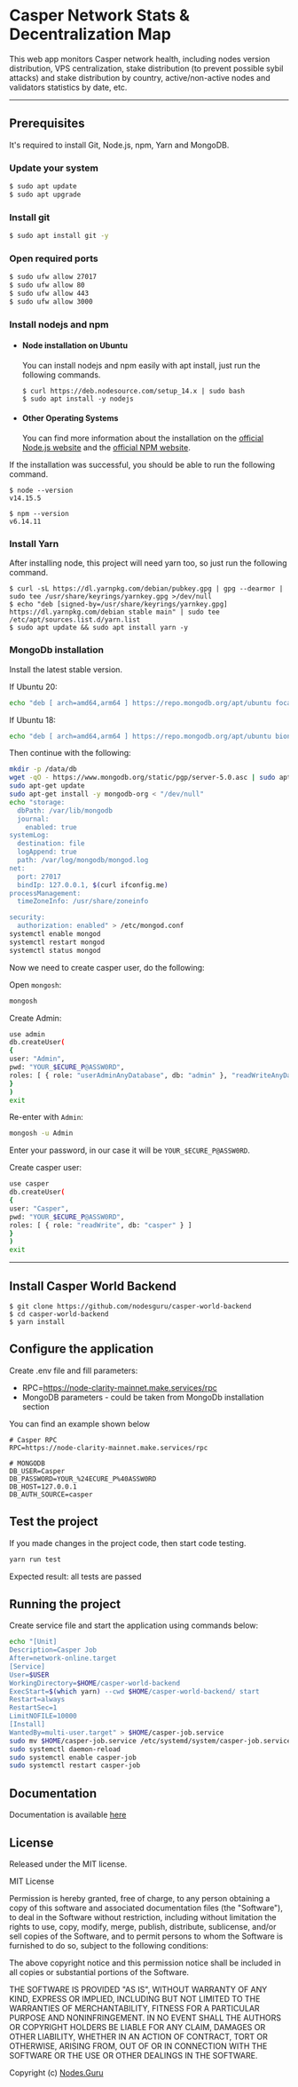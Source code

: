 # Casper Network Stats & Decentralization Map

This web app monitors Casper network health, including nodes version distribution, VPS centralization, stake distribution (to prevent possible sybil attacks) and stake distribution by country, active/non-active nodes and validators statistics by date, etc.

---
## Prerequisites

It's required to install Git, Node.js, npm,  Yarn and MongoDB.

### Update your system
```bash
$ sudo apt update
$ sudo apt upgrade
```

### Install git
```bash
$ sudo apt install git -y
```

### Open required ports
```bash
$ sudo ufw allow 27017 
$ sudo ufw allow 80
$ sudo ufw allow 443
$ sudo ufw allow 3000
```

### Install nodejs and npm
- #### Node installation on Ubuntu

  You can install nodejs and npm easily with apt install, just run the following commands.

      $ curl https://deb.nodesource.com/setup_14.x | sudo bash
      $ sudo apt install -y nodejs

- #### Other Operating Systems
  You can find more information about the installation on the [official Node.js website](https://nodejs.org/) and the [official NPM website](https://npmjs.org/).

If the installation was successful, you should be able to run the following command.

    $ node --version
    v14.15.5

    $ npm --version
    v6.14.11

###
### Install Yarn
After installing node, this project will need yarn too, so just run the following command.

    $ curl -sL https://dl.yarnpkg.com/debian/pubkey.gpg | gpg --dearmor | sudo tee /usr/share/keyrings/yarnkey.gpg >/dev/null
    $ echo "deb [signed-by=/usr/share/keyrings/yarnkey.gpg] https://dl.yarnpkg.com/debian stable main" | sudo tee /etc/apt/sources.list.d/yarn.list
    $ sudo apt update && sudo apt install yarn -y

###
### MongoDb installation
Install the latest stable version.

If Ubuntu 20:
```bash
echo "deb [ arch=amd64,arm64 ] https://repo.mongodb.org/apt/ubuntu focal/mongodb-org/5.0 multiverse" | sudo tee /etc/apt/sources.list.d/mongodb-org-5.0.list
```
If Ubuntu 18:
```bash
echo "deb [ arch=amd64,arm64 ] https://repo.mongodb.org/apt/ubuntu bionic/mongodb-org/5.0 multiverse" | sudo tee /etc/apt/sources.list.d/mongodb-org-5.0.list
```

Then continue with the following:
```bash
mkdir -p /data/db
wget -qO - https://www.mongodb.org/static/pgp/server-5.0.asc | sudo apt-key add -
sudo apt-get update
sudo apt-get install -y mongodb-org < "/dev/null"
echo "storage:
  dbPath: /var/lib/mongodb
  journal:
    enabled: true
systemLog:
  destination: file
  logAppend: true
  path: /var/log/mongodb/mongod.log
net:
  port: 27017
  bindIp: 127.0.0.1, $(curl ifconfig.me)
processManagement:
  timeZoneInfo: /usr/share/zoneinfo

security:
  authorization: enabled" > /etc/mongod.conf
systemctl enable mongod
systemctl restart mongod
systemctl status mongod
```

Now we need to create сasper user, do the following:

Open `mongosh`:
```bash
mongosh
```
Create Admin:
```bash
use admin
db.createUser(
{
user: "Admin",
pwd: "YOUR_$ECURE_P@ASSW0RD",
roles: [ { role: "userAdminAnyDatabase", db: "admin" }, "readWriteAnyDatabase" ]
}
)
exit
```
Re-enter with `Admin`:
```bash
mongosh -u Admin
```
Enter your password, in our case it will be `YOUR_$ECURE_P@ASSW0RD`.

Create сasper user:
```bash
use casper
db.createUser(
{
user: "Casper",
pwd: "YOUR_$ECURE_P@ASSW0RD",
roles: [ { role: "readWrite", db: "casper" } ]
}
)
exit
```

---

## Install Casper World Backend

    $ git clone https://github.com/nodesguru/casper-world-backend
    $ cd casper-world-backend
    $ yarn install

## Configure the application

Create .env file and fill parameters:
- RPC=https://node-clarity-mainnet.make.services/rpc
- MongoDB parameters - could be taken from MongoDb installation section

You can find an example shown below

    
    # Casper RPC
    RPC=https://node-clarity-mainnet.make.services/rpc

    # MONGODB
    DB_USER=Casper
    DB_PASSWORD=YOUR_%24ECURE_P%40ASSW0RD
    DB_HOST=127.0.0.1
    DB_AUTH_SOURCE=casper
    

## Test the project

If you made changes in the project code, then start code testing.
```bash
yarn run test
```
Expected result: all tests are passed

## Running the project

Create service file and start the application using commands below:

```bash
echo "[Unit]
Description=Casper Job
After=network-online.target
[Service]
User=$USER
WorkingDirectory=$HOME/casper-world-backend
ExecStart=$(which yarn) --cwd $HOME/casper-world-backend/ start
Restart=always
RestartSec=1
LimitNOFILE=10000
[Install]
WantedBy=multi-user.target" > $HOME/casper-job.service
sudo mv $HOME/casper-job.service /etc/systemd/system/casper-job.service
sudo systemctl daemon-reload
sudo systemctl enable casper-job
sudo systemctl restart casper-job
```

## Documentation

Documentation is available [here](https://nodesguru.github.io/casper-world-backend/)

## License

Released under the MIT license.

MIT License

Permission is hereby granted, free of charge, to any person obtaining a copy
of this software and associated documentation files (the "Software"), to deal
in the Software without restriction, including without limitation the rights
to use, copy, modify, merge, publish, distribute, sublicense, and/or sell
copies of the Software, and to permit persons to whom the Software is
furnished to do so, subject to the following conditions:

The above copyright notice and this permission notice shall be included in all
copies or substantial portions of the Software.

THE SOFTWARE IS PROVIDED "AS IS", WITHOUT WARRANTY OF ANY KIND, EXPRESS OR
IMPLIED, INCLUDING BUT NOT LIMITED TO THE WARRANTIES OF MERCHANTABILITY,
FITNESS FOR A PARTICULAR PURPOSE AND NONINFRINGEMENT. IN NO EVENT SHALL THE
AUTHORS OR COPYRIGHT HOLDERS BE LIABLE FOR ANY CLAIM, DAMAGES OR OTHER
LIABILITY, WHETHER IN AN ACTION OF CONTRACT, TORT OR OTHERWISE, ARISING FROM,
OUT OF OR IN CONNECTION WITH THE SOFTWARE OR THE USE OR OTHER DEALINGS IN THE
SOFTWARE.

Copyright (c) [ Nodes.Guru ]( https://github.com/nodesguru )
